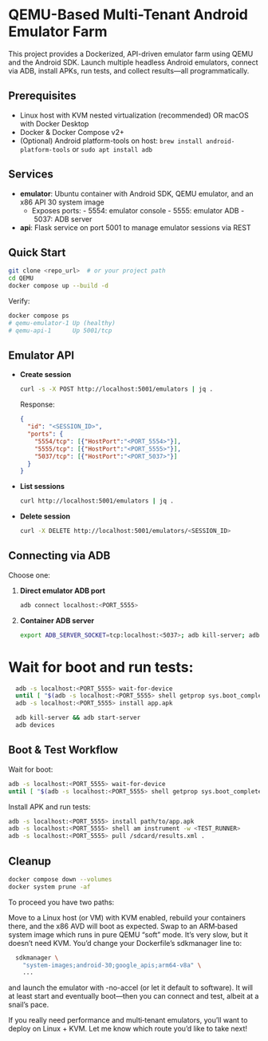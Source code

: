# QEMU-Based Multi-Tenant Android Emulator Farm

This project provides a Dockerized, API-driven emulator farm using QEMU and the Android SDK. Launch multiple headless Android emulators, connect via ADB, install APKs, run tests, and collect results—all programmatically.

## Prerequisites

- Linux host with KVM nested virtualization (recommended) OR macOS with Docker Desktop
- Docker & Docker Compose v2+
- (Optional) Android platform-tools on host: `brew install android-platform-tools` or `sudo apt install adb`

## Services

- **emulator**: Ubuntu container with Android SDK, QEMU emulator, and an x86 API 30 system image
  - Exposes ports:
    - 5554: emulator console
    - 5555: emulator ADB
    - 5037: ADB server
- **api**: Flask service on port 5001 to manage emulator sessions via REST

## Quick Start

```bash
git clone <repo_url>  # or your project path
cd QEMU
docker compose up --build -d
```

Verify:
```bash
docker compose ps
# qemu-emulator-1 Up (healthy)
# qemu-api-1      Up 5001/tcp
```

## Emulator API

- **Create session**
  ```bash
  curl -s -X POST http://localhost:5001/emulators | jq .
  ```
  Response:
  ```json
  {
    "id": "<SESSION_ID>",
    "ports": {
      "5554/tcp": [{"HostPort":"<PORT_5554>"}],
      "5555/tcp": [{"HostPort":"<PORT_5555>"}],
      "5037/tcp": [{"HostPort":"<PORT_5037>"}]
    }
  }
  ```

- **List sessions**
  ```bash
  curl http://localhost:5001/emulators | jq .
  ```
- **Delete session**
  ```bash
  curl -X DELETE http://localhost:5001/emulators/<SESSION_ID>
  ```

## Connecting via ADB

Choose one:

1. **Direct emulator ADB port**
   ```bash
   adb connect localhost:<PORT_5555>
   ```
2. **Container ADB server**
   ```bash
   export ADB_SERVER_SOCKET=tcp:localhost:<5037>; adb kill-server; adb start-server; adb devices
   ```

# Wait for boot and run tests:

```bash
  adb -s localhost:<PORT_5555> wait-for-device 
  until [ "$(adb -s localhost:<PORT_5555> shell getprop sys.boot_completed)" = "1" ]; do sleep 1; done
  adb -s localhost:<PORT_5555> install app.apk

  adb kill-server && adb start-server
  adb devices
```

## Boot & Test Workflow

Wait for boot:
```bash
adb -s localhost:<PORT_5555> wait-for-device
until [ "$(adb -s localhost:<PORT_5555> shell getprop sys.boot_completed)" = "1" ]; do sleep 1; done
```

Install APK and run tests:
```bash
adb -s localhost:<PORT_5555> install path/to/app.apk
adb -s localhost:<PORT_5555> shell am instrument -w <TEST_RUNNER>
adb -s localhost:<PORT_5555> pull /sdcard/results.xml .
```

## Cleanup

```bash
docker compose down --volumes
docker system prune -af
```

To proceed you have two paths:

Move to a Linux host (or VM) with KVM enabled, rebuild your containers there, and the x86 AVD will boot as expected.
Swap to an ARM‐based system image which runs in pure QEMU “soft” mode. It’s very slow, but it doesn’t need KVM. You’d change your Dockerfile’s sdkmanager line to:

```bash
  sdkmanager \
    "system-images;android-30;google_apis;arm64-v8a" \
    ...
```

and launch the emulator with -no-accel (or let it default to software). It will at least start and eventually boot—then you can connect and test, albeit at a snail’s pace.

If you really need performance and multi‑tenant emulators, you’ll want to deploy on Linux + KVM. Let me know which route you’d like to take next!
